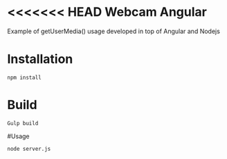<<<<<<< HEAD
Webcam Angular
================

Example of getUserMedia() usage developed in top of Angular and Nodejs

# Installation

	npm install

# Build

	Gulp build

#Usage

	node server.js
